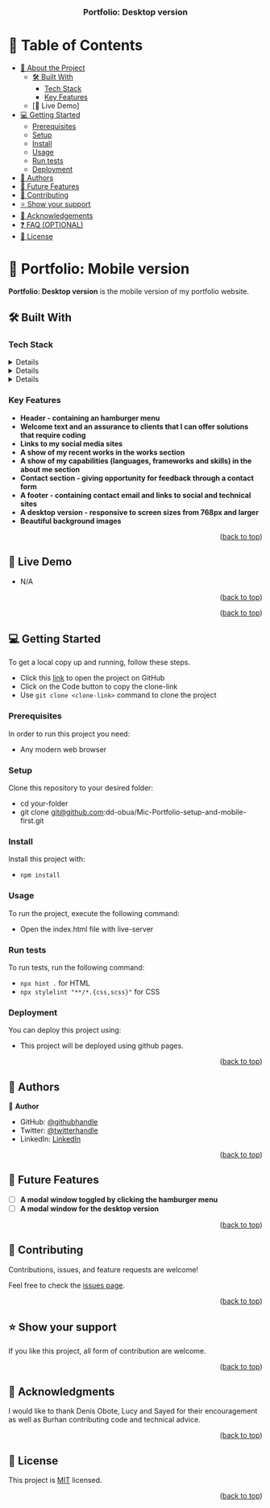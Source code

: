 <a name="readme-top"></a>

<div align="center">
  <h3><b>Portfolio: Desktop version</b></h3>
</div>

# 📗 Table of Contents

- [📖 About the Project](#about-project)
  - [🛠 Built With](#built-with)
    - [Tech Stack](#tech-stack)
    - [Key Features](#key-features)
  - [🚀 Live Demo]
- [💻 Getting Started](#getting-started)
  - [Prerequisites](#prerequisites)
  - [Setup](#setup)
  - [Install](#install)
  - [Usage](#usage)
  - [Run tests](#run-tests)
  - [Deployment](#deployment)
- [👥 Authors](#authors)
- [🔭 Future Features](#future-features)
- [🤝 Contributing](#contributing)
- [⭐️ Show your support](#support)
- [🙏 Acknowledgements](#acknowledgements)
- [❓ FAQ (OPTIONAL)](#faq)
- [📝 License](#license)

<!-- PROJECT DESCRIPTION -->

# 📖 Portfolio: Mobile version <a name="about-project"></a>

**Portfolio: Desktop version** is the mobile version of my portfolio website.

## 🛠 Built With <a name="built-with"></a>

### Tech Stack <a name="tech-stack"></a>

<details>
  <ul>
    <li><a href="">HTML</a></li>
  </ul>
</details>

<details>
  <ul>
    <li><a href="">CSS</a></li>
  </ul>
</details>

<details>
  <ul>
    <li><a href="">Formspree</a></li>
  </ul>
</details>

### Key Features <a name="key-features"></a>

- **Header - containing an hamburger menu**
- **Welcome text and an assurance to clients that I can offer solutions that require coding**
- **Links to my social media sites**
- **A show of my recent works in the works section**
- **A show of my capabilities (languages, frameworks and skills) in the about me section**
- **Contact section - giving opportunity for feedback through a contact form**
- **A footer - containing contact email and links to social and technical sites**
- **A desktop version - responsive to screen sizes from 768px and larger**
- **Beautiful background images**

<p align="right">(<a href="#readme-top">back to top</a>)</p>

<!-- LIVE DEMO -->

## 🚀 Live Demo <a name="live-demo"></a>

- N/A

<p align="right">(<a href="#readme-top">back to top</a>)</p>

<p align="right">(<a href="#readme-top">back to top</a>)</p>

<!-- GETTING STARTED -->

## 💻 Getting Started <a name="getting-started"></a>

To get a local copy up and running, follow these steps.

- Click this [link](https://github.com/dd-obua/Mic-Portfolio-setup-and-mobile-first) to open the project on GitHub
- Click on the Code button to copy the clone-link
- Use `git clone <clone-link>` command to clone the project

### Prerequisites

In order to run this project you need:

- Any modern web browser

### Setup

Clone this repository to your desired folder:

- cd your-folder
- git clone git@github.com:dd-obua/Mic-Portfolio-setup-and-mobile-first.git

### Install

Install this project with:

- `npm install`

### Usage

To run the project, execute the following command:

- Open the index.html file with live-server

### Run tests

To run tests, run the following command:

- `npx hint .` for HTML
- `npx stylelint "**/*.{css,scss}"` for CSS

### Deployment

You can deploy this project using:

- This project will be deployed using github pages.

<p align="right">(<a href="#readme-top">back to top</a>)</p>

<!-- AUTHORS -->

## 👥 Authors <a name="authors"></a>

👤 **Author**

- GitHub: [@githubhandle](https://github.com/dd-obua/)
- Twitter: [@twitterhandle](https://twitter.com/DenisDanielObu1)
- LinkedIn: [LinkedIn](https://www.linkedin.com/in/denis-daniel-obua-99024a229/)

<p align="right">(<a href="#readme-top">back to top</a>)</p>

<!-- FUTURE FEATURES -->

## 🔭 Future Features <a name="future-features"></a>

- [ ] **A modal window toggled by clicking the hamburger menu**
- [ ] **A modal window for the desktop version**

<p align="right">(<a href="#readme-top">back to top</a>)</p>

<!-- CONTRIBUTING -->

## 🤝 Contributing <a name="contributing"></a>

Contributions, issues, and feature requests are welcome!

Feel free to check the [issues page](../../issues/).

<p align="right">(<a href="#readme-top">back to top</a>)</p>

<!-- SUPPORT -->

## ⭐️ Show your support <a name="support"></a>

If you like this project, all form of contribution are welcome.

<p align="right">(<a href="#readme-top">back to top</a>)</p>

<!-- ACKNOWLEDGEMENTS -->

## 🙏 Acknowledgments <a name="acknowledgements"></a>

I would like to thank Denis Obote, Lucy and Sayed for their encouragement as well as Burhan contributing code and technical advice.

<p align="right">(<a href="#readme-top">back to top</a>)</p>

<!-- LICENSE -->

## 📝 License <a name="license"></a>

This project is [MIT](./LICENSE) licensed.

<p align="right">(<a href="#readme-top">back to top</a>)</p>
